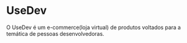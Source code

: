 # UseDev

O UseDev é um e-commerce(loja virtual) de produtos voltados para a temática de pessoas desenvolvedoras.
